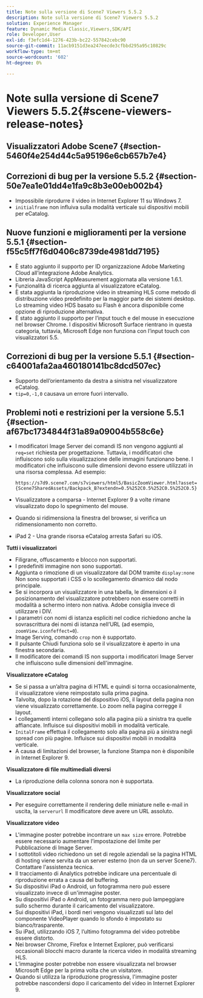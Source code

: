 ```yaml
---
title: Note sulla versione di Scene7 Viewers 5.5.2
description: Note sulla versione di Scene7 Viewers 5.5.2
solution: Experience Manager
feature: Dynamic Media Classic,Viewers,SDK/API
role: Developer,User
exl-id: f3efc1d4-1276-423b-bc22-557842cebc90
source-git-commit: 11acb9151d3ea247eecde3cfbbd295a95c10829c
workflow-type: tm+mt
source-wordcount: '602'
ht-degree: 0%

---
```


# Note sulla versione di Scene7 Viewers 5.5.2{#scene-viewers-release-notes}

## Visualizzatori Adobe Scene7 {#section-5460f4e254d44c5a95196e6cb657b7e4}

## Correzioni di bug per la versione 5.5.2 {#section-50e7ea1e01dd4e1fa9c8b3e00eb002b4}

* Impossibile riprodurre il video in Internet Explorer 11 su Windows 7.
* `initialframe` non influiva sulla modalità verticale sui dispositivi mobili per eCatalog.

## Nuove funzioni e miglioramenti per la versione 5.5.1 {#section-f55c5ff7f6d0406c8739de4981dd7195}

* È stato aggiunto il supporto per ID organizzazione Adobe Marketing Cloud all’integrazione Adobe Analytics.
* Libreria JavaScript AppMeasurement aggiornata alla versione 1.6.1.
* Funzionalità di ricerca aggiunta al visualizzatore eCatalog.
* È stata aggiunta la riproduzione video in streaming HLS come metodo di distribuzione video predefinito per la maggior parte dei sistemi desktop. Lo streaming video HDS basato su Flash è ancora disponibile come opzione di riproduzione alternativa.
* È stato aggiunto il supporto per l’input touch e del mouse in esecuzione nel browser Chrome. I dispositivi Microsoft Surface rientrano in questa categoria, tuttavia, Microsoft Edge non funziona con l’input touch con visualizzatori 5.5.

## Correzioni di bug per la versione 5.5.1 {#section-c64001afa2aa460180141bc8dcd507ec}

* Supporto dell’orientamento da destra a sinistra nel visualizzatore eCatalog.
* `tip=0,-1,0` causava un errore fuori intervallo.

## Problemi noti e restrizioni per la versione 5.5.1 {#section-af67bc1734844f31a89a09004b558c6e}

* I modificatori Image Server dei comandi IS non vengono aggiunti al `req=set` richiesta per progettazione. Tuttavia, i modificatori che influiscono solo sulla visualizzazione delle immagini funzionano bene. I modificatori che influiscono sulle dimensioni devono essere utilizzati in una risorsa complessa. Ad esempio:

   `https://s7d9.scene7.com/s7viewers/html5/BasicZoomViewer.html?asset= {Scene7SharedAssets/Backpack_B?extendn=0.5%252C0.5%252C0.5%252C0.5}`

* Visualizzatore a comparsa - Internet Explorer 9 a volte rimane visualizzato dopo lo spegnimento del mouse.
* Quando si ridimensiona la finestra del browser, si verifica un ridimensionamento non corretto.
* iPad 2 - Una grande risorsa eCatalog arresta Safari su iOS.

**Tutti i visualizzatori**

* Filigrane, offuscamento e blocco non supportati.
* I predefiniti immagine non sono supportati.
* Aggiunta o rimozione di un visualizzatore dal DOM tramite `display:none` Non sono supportati i CSS o lo scollegamento dinamico dal nodo principale.
* Se si incorpora un visualizzatore in una tabella, le dimensioni o il posizionamento del visualizzatore potrebbero non essere corretti in modalità a schermo intero non nativa. Adobe consiglia invece di utilizzare i DIV.
* I parametri con nomi di istanza espliciti nel codice richiedono anche la sovrascrittura dei nomi di istanza nell’URL (ad esempio, `zoomView.iconfeffect=0`).
* Image Serving, comando `crop` non è supportato.
* Il pulsante Chiudi funziona solo se il visualizzatore è aperto in una finestra secondaria.
* Il modificatore dei comandi IS non supporta i modificatori Image Server che influiscono sulle dimensioni dell&#39;immagine.

**Visualizzatore eCatalog**

* Se si passa a un’altra pagina di HTML e quindi si torna occasionalmente, il visualizzatore viene reimpostato sulla prima pagina.
* Talvolta, dopo la rotazione del dispositivo iOS, il layout della pagina non viene visualizzato correttamente. Lo zoom nella pagina corregge il layout.
* I collegamenti interni collegano solo alla pagina più a sinistra tra quelle affiancate. Influisce sui dispositivi mobili in modalità verticale.
* `InitalFrame` effettua il collegamento solo alla pagina più a sinistra negli spread con più pagine. Influisce sui dispositivi mobili in modalità verticale.
* A causa di limitazioni del browser, la funzione Stampa non è disponibile in Internet Explorer 9.

**Visualizzatore di file multimediali diversi**

* La riproduzione della colonna sonora non è supportata.

**Visualizzatore social**

* Per eseguire correttamente il rendering delle miniature nelle e-mail in uscita, la `serverurl` Il modificatore deve avere un URL assoluto.

**Visualizzatore video**

* L&#39;immagine poster potrebbe incontrare un `max size` errore. Potrebbe essere necessario aumentare l’impostazione del limite per Pubblicazione di Image Server.
* I sottotitoli video richiedono un set di regole aziendali se la pagina HTML di hosting viene servita da un server esterno (non da un server Scene7). Contattare l&#39;assistenza tecnica.
* Il tracciamento di Analytics potrebbe indicare una percentuale di riproduzione errata a causa del buffering.
* Su dispositivi iPad o Android, un fotogramma nero può essere visualizzato invece di un&#39;immagine poster.
* Su dispositivi iPad o Android, un fotogramma nero può lampeggiare sullo schermo durante il caricamento del visualizzatore.
* Sui dispositivi iPad, i bordi neri vengono visualizzati sul lato del componente VideoPlayer quando lo sfondo è impostato su bianco/trasparente.
* Su iPad, utilizzando iOS 7, l’ultimo fotogramma del video potrebbe essere distorto.
* Nei browser Chrome, Firefox e Internet Explorer, può verificarsi occasionali blocchi macro durante la ricerca video in modalità streaming HLS.
* L’immagine poster potrebbe non essere visualizzata nel browser Microsoft Edge per la prima volta che un visitatore.
* Quando si utilizza la riproduzione progressiva, l&#39;immagine poster potrebbe nascondersi dopo il caricamento del video in Internet Explorer 9.
